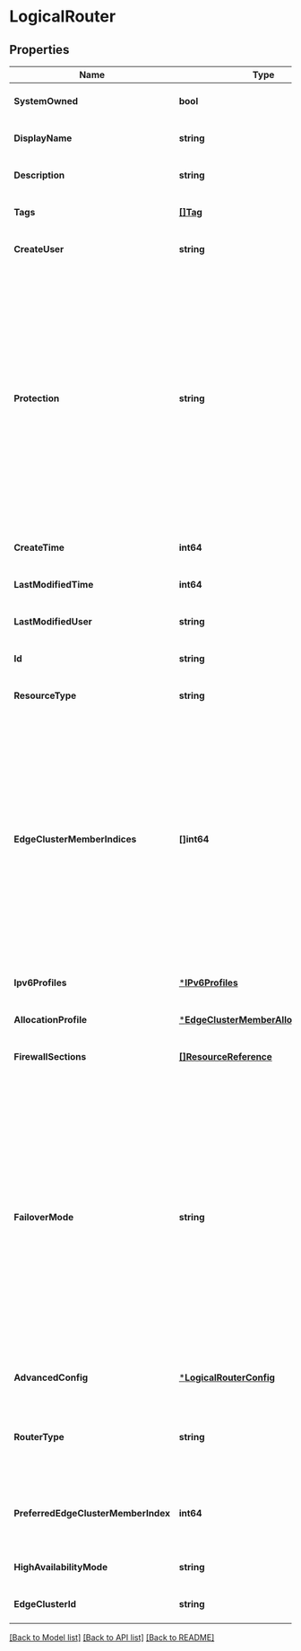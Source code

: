 # LogicalRouter

## Properties
Name | Type | Description | Notes
------------ | ------------- | ------------- | -------------
**SystemOwned** | **bool** | Indicates system owned resource | [optional] [default to null]
**DisplayName** | **string** | Defaults to ID if not set | [optional] [default to null]
**Description** | **string** | Description of this resource | [optional] [default to null]
**Tags** | [**[]Tag**](Tag.md) | Opaque identifiers meaningful to the API user | [optional] [default to null]
**CreateUser** | **string** | ID of the user who created this resource | [optional] [default to null]
**Protection** | **string** | Protection status is one of the following: PROTECTED - the client who retrieved the entity is not allowed             to modify it. NOT_PROTECTED - the client who retrieved the entity is allowed                 to modify it REQUIRE_OVERRIDE - the client who retrieved the entity is a super                    user and can modify it, but only when providing                    the request header X-Allow-Overwrite&#x3D;true. UNKNOWN - the _protection field could not be determined for this           entity.  | [optional] [default to null]
**CreateTime** | **int64** | Timestamp of resource creation | [optional] [default to null]
**LastModifiedTime** | **int64** | Timestamp of last modification | [optional] [default to null]
**LastModifiedUser** | **string** | ID of the user who last modified this resource | [optional] [default to null]
**Id** | **string** | Unique identifier of this resource | [optional] [default to null]
**ResourceType** | **string** | The type of this resource. | [optional] [default to null]
**EdgeClusterMemberIndices** | **[]int64** | For stateful services, the logical router should be associated with edge cluster. For TIER 1 logical router, for manual placement of service router within the cluster, edge cluster member indices needs to be provided else same will be auto-allocated. You can provide maximum two indices for HA ACTIVE_STANDBY. For TIER0 logical router this property is no use and placement is derived from logical router uplink or loopback port.  | [optional] [default to null]
**Ipv6Profiles** | [***IPv6Profiles**](IPv6Profiles.md) |  | [optional] [default to null]
**AllocationProfile** | [***EdgeClusterMemberAllocationProfile**](EdgeClusterMemberAllocationProfile.md) |  | [optional] [default to null]
**FirewallSections** | [**[]ResourceReference**](ResourceReference.md) | List of Firewall sections related to Logical Router. | [optional] [default to null]
**FailoverMode** | **string** | Determines the behavior when a logical router instance restarts after a failure. If set to PREEMPTIVE, the preferred node will take over, even if it causes another failure. If set to NON_PREEMPTIVE, then the instance that restarted will remain secondary. This property must not be populated unless the high_availability_mode property is set to ACTIVE_STANDBY. If high_availability_mode property is set to ACTIVE_STANDBY and this property is not specified then default will be NON_PREEMPTIVE.  | [optional] [default to null]
**AdvancedConfig** | [***LogicalRouterConfig**](LogicalRouterConfig.md) |  | [optional] [default to null]
**RouterType** | **string** | TIER0 for external connectivity. TIER1 for two tier topology with TIER0 on top. VRF for isolation of routing table on TIER0.  | [default to null]
**PreferredEdgeClusterMemberIndex** | **int64** | Preferred edge cluster member index which is required for PREEMPTIVE failover mode. Used for Tier0 routers only.  | [optional] [default to null]
**HighAvailabilityMode** | **string** | High availability mode | [optional] [default to null]
**EdgeClusterId** | **string** | Used for tier0 routers | [optional] [default to null]

[[Back to Model list]](../README.md#documentation-for-models) [[Back to API list]](../README.md#documentation-for-api-endpoints) [[Back to README]](../README.md)

